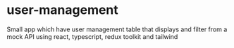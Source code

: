 # user-management
Small app which have user management table that displays and filter from a mock API using react, typescript, redux toolkit and tailwind
